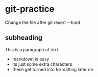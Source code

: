 # git-practice
Change the file after git resert --hard

## subheading
This is a paragraph of text.

- markdown is easy
- its just some extra characters
- these get turned into formatting later on
